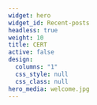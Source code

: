 ```yaml
---
widget: hero
widget_id: Recent-posts
headless: true
weight: 10
title: CERT
active: false
design:
  columns: "1"
  css_style: null
  css_class: null
hero_media: welcome.jpg
---
```

